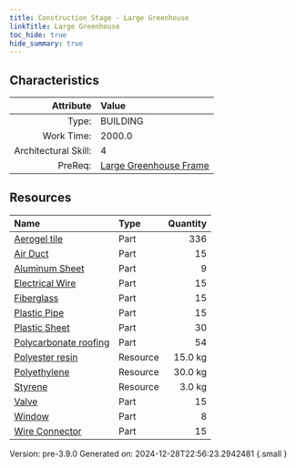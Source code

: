 ```yaml
---
title: Construction Stage - Large Greenhouse
linkTitle: Large Greenhouse
toc_hide: true
hide_summary: true
---
```


## Characteristics

| Attribute      | Value |
|--------:|:------|
|Type:|BUILDING|
|Work Time:|2000.0|
|Architectural Skill:|4|
|PreReq:|[Large Greenhouse Frame](/docs/definitions/construction/large-greenhouse-frame)|

## Resources

| Name | Type | Quantity |
|:-----|:-----|-----:|
|[Aerogel tile](/docs/definitions/part/aerogel-tile)|Part|336|
|[Air Duct](/docs/definitions/part/air-duct)|Part|15|
|[Aluminum Sheet](/docs/definitions/part/aluminum-sheet)|Part|9|
|[Electrical Wire](/docs/definitions/part/electrical-wire)|Part|15|
|[Fiberglass](/docs/definitions/part/fiberglass)|Part|15|
|[Plastic Pipe](/docs/definitions/part/plastic-pipe)|Part|15|
|[Plastic Sheet](/docs/definitions/part/plastic-sheet)|Part|30|
|[Polycarbonate roofing](/docs/definitions/part/polycarbonate-roofing)|Part|54|
|[Polyester resin](/docs/definitions/resource/polyester-resin)|Resource|15.0 kg|
|[Polyethylene](/docs/definitions/resource/polyethylene)|Resource|30.0 kg|
|[Styrene](/docs/definitions/resource/styrene)|Resource|3.0 kg|
|[Valve](/docs/definitions/part/valve)|Part|15|
|[Window](/docs/definitions/part/window)|Part|8|
|[Wire Connector](/docs/definitions/part/wire-connector)|Part|15|



Version: pre-3.9.0 Generated on: 2024-12-28T22:56:23.2942481
{.small }